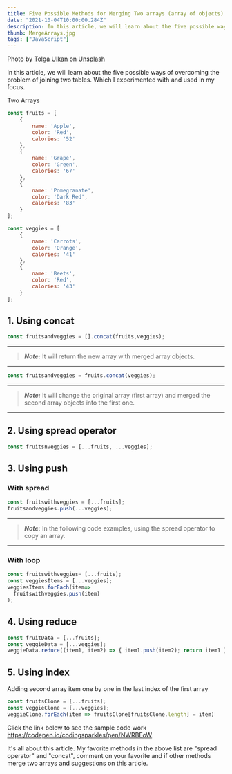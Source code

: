 ```yaml
---
title: Five Possible Methods for Merging Two arrays (array of objects)
date: "2021-10-04T10:00:00.284Z"
description: In this article, we will learn about the five possible ways of overcoming the problem of joining two tables...
thumb: MergeArrays.jpg
tags: ["JavaScript"]
---
```

<div class="photo-details">Photo by <a href="https://unsplash.com/@tolga__?utm_source=unsplash&utm_medium=referral&utm_content=creditCopyText">Tolga Ulkan</a> on <a href="https://unsplash.com/s/photos/join?utm_source=unsplash&utm_medium=referral&utm_content=creditCopyText">Unsplash</a></div>

In this article, we will learn about the five possible ways of overcoming the problem of joining two tables. Which I experimented with and used in my focus.

Two Arrays

```js
const fruits = [
    {
        name: 'Apple',
        color: 'Red',
        calories: '52'
    },
    {
        name: 'Grape',
        color: 'Green',
        calories: '67'
    },
    {
        name: 'Pomegranate',
        color: 'Dark Red',
        calories: '83'
    }
];

const veggies = [
    {
        name: 'Carrots',
        color: 'Orange',
        calories: '41'
    },
    {
        name: 'Beets',
        color: 'Red',
        calories: '43'
    }
];
```

## 1. Using concat

```js
const fruitsandveggies = [].concat(fruits,veggies);
``` 
---
> **_Note:_** It will return the new array with merged array objects.
---

```js
const fruitsandveggies = fruits.concat(veggies);
```
---
> **_Note:_** It will change the original array (first array) and merged the second array objects into the first one.
---

## 2. Using spread operator

```js
const fruitsnveggies = [...fruits, ...veggies];
```

## 3. Using push
### With spread

```js
const fruitswithveggies = [...fruits];
fruitsandveggies.push(...veggies);
```
---
> **_Note:_** In the following code examples, using the spread operator to copy an array.
---

### With loop

```js
const fruitswithveggies= [...fruits];
const veggiesItems = [...veggies];
veggiesItems.forEach(item=>
  fruitswithveggies.push(item)
);
```

## 4. Using reduce

```js
const fruitData = [...fruits];
const veggieData = [...veggies];
veggieData.reduce((item1, item2) => { item1.push(item2); return item1 }, fruitData)
```

## 5. Using index

Adding second array item one by one in the last index of the first array

```js
const fruitsClone = [...fruits];
const veggieClone = [...veggies];
veggieClone.forEach(item => fruitsClone[fruitsClone.length] = item)
```

Click the link below to see the sample code work
https://codepen.io/codingsparkles/pen/NWRBEoW 

It's all about this article. My favorite methods in the above list are "spread operator" and "concat", comment on your favorite and if other methods merge two arrays and suggestions on this article.